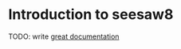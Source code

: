# Introduction to seesaw8

TODO: write [great documentation](http://jacobian.org/writing/what-to-write/)
